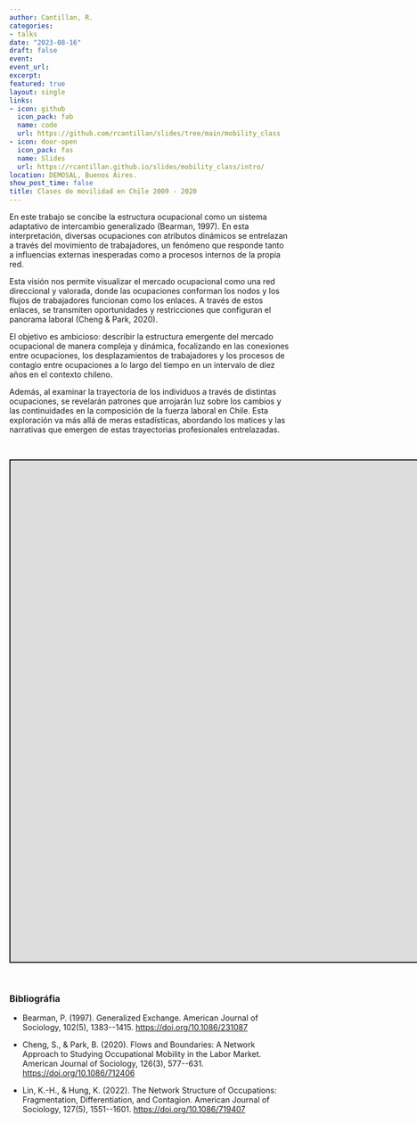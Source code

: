```yaml
---
author: Cantillan, R.
categories:
- talks
date: "2023-08-16"
draft: false
event: 
event_url: 
excerpt: 
featured: true
layout: single
links:
- icon: github
  icon_pack: fab
  name: code
  url: https://github.com/rcantillan/slides/tree/main/mobility_class
- icon: door-open
  icon_pack: fas
  name: Slides
  url: https://rcantillan.github.io/slides/mobility_class/intro/
location: DEMOSAL, Buenos Aires. 
show_post_time: false
title: Clases de movilidad en Chile 2009 - 2020
---
```


<script src="index_files/libs/fitvids-2.1.1/fitvids.min.js"></script>


En este trabajo se concibe la estructura ocupacional como un sistema adaptativo de intercambio generalizado (Bearman, 1997). En esta interpretación, diversas ocupaciones con atributos dinámicos se entrelazan a través del movimiento de trabajadores, un fenómeno que responde tanto a influencias externas inesperadas como a procesos internos de la propia red.

Esta visión nos permite visualizar el mercado ocupacional como una red direccional y valorada, donde las ocupaciones conforman los nodos y los flujos de trabajadores funcionan como los enlaces. A través de estos enlaces, se transmiten oportunidades y restricciones que configuran el panorama laboral (Cheng & Park, 2020).

El objetivo es ambicioso: describir la estructura emergente del mercado ocupacional de manera compleja y dinámica, focalizando en las conexiones entre ocupaciones, los desplazamientos de trabajadores y los procesos de contagio entre ocupaciones a lo largo del tiempo en un intervalo de diez años en el contexto chileno.

Además, al examinar la trayectoria de los individuos a través de distintas ocupaciones, se revelarán patrones que arrojarán luz sobre los cambios y las continuidades en la composición de la fuerza laboral en Chile. Esta exploración va más allá de meras estadísticas, abordando los matices y las narrativas que emergen de estas trayectorias profesionales entrelazadas.

 
 

<div class="shareagain" style="min-width:300px;margin:1em auto;" data-exeternal="1">
<iframe src="https://rcantillan.github.io/slides/mobility_class/" width="1600" height="900" style="border:2px solid currentColor;" loading="lazy" allowfullscreen></iframe>
<script>fitvids('.shareagain', {players: 'iframe'});</script>
</div>

 
 

### Bibliográfia

-   Bearman, P. (1997). Generalized Exchange. American Journal of Sociology, 102(5), 1383--1415. https://doi.org/10.1086/231087

-   Cheng, S., & Park, B. (2020). Flows and Boundaries: A Network Approach to Studying Occupational Mobility in the Labor Market. American Journal of Sociology, 126(3), 577--631. https://doi.org/10.1086/712406

-   Lin, K.-H., & Hung, K. (2022). The Network Structure of Occupations: Fragmentation, Differentiation, and Contagion. American Journal of Sociology, 127(5), 1551--1601. https://doi.org/10.1086/719407
